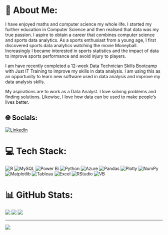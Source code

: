 # 💫 About Me:
I have enjoyed maths and computer science my whole life. I started my further education in Computer Science and then realised that data was my true passion.  I aspire to obtain a career that combines computer science and sports data analytics. As a sports enthusiast from a young age, I first discovered sports data analytics watching the movie Moneyball. Increasingly I became interested in sports statistics and the impact of data to improve sports performance and avoid injury to players.

I am have recently completed a 12-week Data Technician Skills Bootcamp with Just IT Training to improve my skills in data analysis. I am using this as an opportunity to learn new software used in data analysis and improve my data analysis skills.

My aspirations are to work as a Data Analyst. I love solving problems and finding solutions. Likewise, I love how data can be used to make people’s lives better. 



## 🌐 Socials:
[![LinkedIn](https://img.shields.io/badge/LinkedIn-%230077B5.svg?logo=linkedin&logoColor=white)](https://linkedin.com/in/www.linkedin.com/in/cole-samson-97438a28b) 

# 💻 Tech Stack:
![R](https://img.shields.io/badge/r-%23276DC3.svg?style=for-the-badge&logo=r&logoColor=white) ![MySQL](https://img.shields.io/badge/mysql-%2300000f.svg?style=for-the-badge&logo=mysql&logoColor=white) ![Power Bi](https://img.shields.io/badge/power_bi-F2C811?style=for-the-badge&logo=powerbi&logoColor=black) ![Python](https://img.shields.io/badge/python-3670A0?style=for-the-badge&logo=python&logoColor=ffdd54) ![Azure](https://img.shields.io/badge/azure-%230072C6.svg?style=for-the-badge&logo=microsoftazure&logoColor=white) ![Pandas](https://img.shields.io/badge/pandas-%23150458.svg?style=for-the-badge&logo=pandas&logoColor=white) ![Plotly](https://img.shields.io/badge/Plotly-%233F4F75.svg?style=for-the-badge&logo=plotly&logoColor=white) ![NumPy](https://img.shields.io/badge/numpy-%23013243.svg?style=for-the-badge&logo=numpy&logoColor=white) ![Matplotlib](https://img.shields.io/badge/Matplotlib-%23ffffff.svg?style=for-the-badge&logo=Matplotlib&logoColor=black) ![Tableau](https://img.shields.io/badge/Tableau-E97627?style=for-the-badge&logo=Tableau&logoColor=white) ![Excel](https://img.shields.io/badge/Microsoft_Excel-217346?style=for-the-badge&logo=microsoft-excel&logoColor=white) ![RStudio](https://img.shields.io/badge/RStudio-75AADB?style=for-the-badge&logo=RStudio&logoColor=white) ![VB](https://img.shields.io/badge/Visual%20Basic-512BD4.svg?style=for-the-badge&logo=Visual-Basic&logoColor=white)
# 📊 GitHub Stats:
![](https://github-readme-stats.vercel.app/api?username=colesamson16&theme=slateorange&hide_border=false&include_all_commits=false&count_private=false)
![](https://github-readme-streak-stats.herokuapp.com/?user=colesamson16&theme=slateorange&hide_border=false)
![](https://github-readme-stats.vercel.app/api/top-langs/?username=colesamson16&theme=slateorange&hide_border=false&langs_count=8)<br/>

---
[![](https://visitcount.itsvg.in/api?id=colesamson16&icon=0&color=12)](https://visitcount.itsvg.in)

<!-- Proudly created with GPRM ( https://gprm.itsvg.in ) --->
